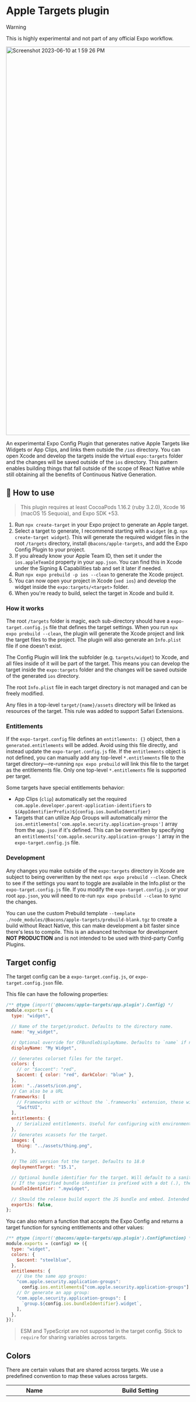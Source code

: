 # Apple Targets plugin

> [!WARNING]
> This is highly experimental and not part of any official Expo workflow.

<img width="1061" alt="Screenshot 2023-06-10 at 1 59 26 PM" src="https://github.com/EvanBacon/expo-apple-targets/assets/9664363/4cd8399d-53aa-401a-9caa-3a1432a0640c">

An experimental Expo Config Plugin that generates native Apple Targets like Widgets or App Clips, and links them outside the `/ios` directory. You can open Xcode and develop the targets inside the virtual `expo:targets` folder and the changes will be saved outside of the `ios` directory. This pattern enables building things that fall outside of the scope of React Native while still obtaining all the benefits of Continuous Native Generation.

## 🚀 How to use

> This plugin requires at least CocoaPods 1.16.2 (ruby 3.2.0), Xcode 16 (macOS 15 Sequoia), and Expo SDK +53.

1. Run `npx create-target` in your Expo project to generate an Apple target.
2. Select a target to generate, I recommend starting with a `widget` (e.g. `npx create-target widget`). This will generate the required widget files in the root `/targets` directory, install `@bacons/apple-targets`, and add the Expo Config Plugin to your project.
3. If you already know your Apple Team ID, then set it under the `ios.appleTeamId` property in your `app.json`. You can find this in Xcode under the Signing & Capabilities tab and set it later if needed.
4. Run `npx expo prebuild -p ios --clean` to generate the Xcode project.
5. You can now open your project in Xcode (`xed ios`) and develop the widget inside the `expo:targets/<target>` folder.
6. When you're ready to build, select the target in Xcode and build it.

### How it works

The root `/targets` folder is magic, each sub-directory should have a `expo-target.config.js` file that defines the target settings. When you run `npx expo prebuild --clean`, the plugin will generate the Xcode project and link the target files to the project. The plugin will also generate an `Info.plist` file if one doesn't exist.

The Config Plugin will link the subfolder (e.g. `targets/widget`) to Xcode, and all files inside of it will be part of the target. This means you can develop the target inside the `expo:targets` folder and the changes will be saved outside of the generated `ios` directory.

The root `Info.plist` file in each target directory is not managed and can be freely modified.

Any files in a top-level `target/{name}/assets` directory will be linked as resources of the target. This rule was added to support Safari Extensions.

### Entitlements

If the `expo-target.config` file defines an `entitlements: {}` object, then a `generated.entitlements` will be added. Avoid using this file directly, and instead update the `expo-target.config.js` file. If the `entitlements` object is not defined, you can manually add any top-level `*.entitlements` file to the target directory—re-running `npx expo prebuild` will link this file to the target as the entitlements file. Only one top-level `*.entitlements` file is supported per target.

Some targets have special entitlements behavior:

- App Clips (`clip`) automatically set the required `com.apple.developer.parent-application-identifiers` to `$(AppIdentifierPrefix)${config.ios.bundleIdentifier}`
- Targets that can utilize App Groups will automatically mirror the `ios.entitlements['com.apple.security.application-groups']` array from the `app.json` if it's defined. This can be overwritten by specifying an `entitlements['com.apple.security.application-groups']` array in the `expo-target.config.js` file.

### Development

Any changes you make outside of the `expo:targets` directory in Xcode are subject to being overwritten by the next `npx expo prebuild --clean`. Check to see if the settings you want to toggle are available in the Info.plist or the `expo-target.config.js` file.
If you modify the `expo-target.config.js` or your root `app.json`, you will need to re-run `npx expo prebuild --clean` to sync the changes.

You can use the custom Prebuild template `--template ./node_modules/@bacons/apple-targets/prebuild-blank.tgz` to create a build without React Native, this can make development a bit faster since there's less to compile. This is an advanced technique for development **NOT PRODUCTION** and is not intended to be used with third-party Config Plugins.

## Target config

The target config can be a `expo-target.config.js`, or `expo-target.config.json` file.

This file can have the following properties:

```js
/** @type {import('@bacons/apple-targets/app.plugin').Config} */
module.exports = {
  type: "widget",

  // Name of the target/product. Defaults to the directory name.
  name: "my_widget",

  // Optional override for CFBundleDisplayName. Defaults to `name` if not provided.
  displayName: "My Widget",

  // Generates colorset files for the target.
  colors: {
    // or "$accent": "red",
    $accent: { color: "red", darkColor: "blue" },
  },
  icon: "../assets/icon.png",
  // Can also be a URL
  frameworks: [
    // Frameworks with or without the `.frameworks` extension, these will be added to the target.
    "SwiftUI",
  ],
  entitlements: {
    // Serialized entitlements. Useful for configuring with environment variables.
  },
  // Generates xcassets for the target.
  images: {
    thing: "../assets/thing.png",
  },

  // The iOS version fot the target. Defaults to 18.0
  deploymentTarget: "15.1",

  // Optional bundle identifier for the target. Will default to a sanitized version of the root project bundle id + target name.
  // If the specified bundle identifier is prefixed with a dot (.), the bundle identifier will be appended to the main app's bundle identifier.
  bundleIdentifier: ".mywidget",

  // Should the release build export the JS bundle and embed. Intended for App Clips and Share Extensions where you may want to use React Native.
  exportJs: false,
};
```

You can also return a function that accepts the Expo Config and returns a target function for syncing entitlements and other values:

```js
/** @type {import('@bacons/apple-targets/app.plugin').ConfigFunction} */
module.exports = (config) => ({
  type: "widget",
  colors: {
    $accent: "steelblue",
  },
  entitlements: {
    // Use the same app groups:
    "com.apple.security.application-groups":
      config.ios.entitlements["com.apple.security.application-groups"],
    // Or generate an app group:
    "com.apple.security.application-groups": [
      `group.${config.ios.bundleIdentifier}.widget`,
    ],
  },
});
```

> ESM and TypeScript are not supported in the target config. Stick to `require` for sharing variables across targets.

## Colors

There are certain values that are shared across targets. We use a predefined convention to map these values across targets.

| Name                | Build Setting                                        | Purpose                                                                                                      |
| ------------------- | ---------------------------------------------------- | ------------------------------------------------------------------------------------------------------------ |
| `$accent`           | `ASSETCATALOG_COMPILER_GLOBAL_ACCENT_COLOR_NAME`     | Sets the global accent color, in widgets this is used for the tint color of buttons when editing the widget. |
| `$widgetBackground` | `ASSETCATALOG_COMPILER_WIDGET_BACKGROUND_COLOR_NAME` | Sets the background color of the widget.                                                                     |

## CocoaPods

Adding a file `pods.rb` in the root of the repo will enable you to modify the target settings for the project.

The ruby module evaluates with global access to the property `podfile_properties`.

For example, the following is useful for enabling React Native in an App Clip target:

```rb
require File.join(File.dirname(`node --print "require.resolve('react-native/package.json')"`), "scripts/react_native_pods")

exclude = []
use_expo_modules!(exclude: exclude)

if ENV['EXPO_USE_COMMUNITY_AUTOLINKING'] == '1'
  config_command = ['node', '-e', "process.argv=['', '', 'config'];require('@react-native-community/cli').run()"];
else
  config_command = [
    'node',
    '--no-warnings',
    '--eval',
    'require(require.resolve(\'expo-modules-autolinking\', { paths: [require.resolve(\'expo/package.json\')] }))(process.argv.slice(1))',
    'react-native-config',
    '--json',
    '--platform',
    'ios'
  ]
end

config = use_native_modules!(config_command)

use_frameworks! :linkage => podfile_properties['ios.useFrameworks'].to_sym if podfile_properties['ios.useFrameworks']
use_frameworks! :linkage => ENV['USE_FRAMEWORKS'].to_sym if ENV['USE_FRAMEWORKS']

use_react_native!(
  :path => config[:reactNativePath],
  :hermes_enabled => podfile_properties['expo.jsEngine'] == nil || podfile_properties['expo.jsEngine'] == 'hermes',
  # An absolute path to your application root.
  :app_path => "#{Pod::Config.instance.installation_root}/..",
  :privacy_file_aggregation_enabled => podfile_properties['apple.privacyManifestAggregationEnabled'] != 'false',
)
```

This block executes at the end of the Podfile in a block like:

```rb
target "target_dir_name" do
   target_file
end
```

The name of the target must match the name of the target directory.

## `_shared`

Some files are required to be linked to both your target and the main target. To support this, you can add a top-level `_shared` directory. Any file in this directory will be linked to both the main target and the sub-target. You'll need to re-run prebuild every time you add, rename, or remove a file in this directory.

You can additionally add a `_shared` directory inside of the root `targets/_shared` directory. This will link files to all targets in your project.

## `exportJs`

The `exportJs` option should be used when the target uses React Native (App Clip, Share extension). It works by linking the main target's `Bundle React Native code and images` build phase to the target. This will ensure that production builds (`Release`) bundle the main JS entry file with Metro, and embed the bundle/assets for offline use.

To detect which target is being built, you can read the bundle identifier using `expo-application`.

## Examples

### `widget`

> I wrote a blog about this one and used it in production. Learn more: [Expo x Apple Widgets](https://evanbacon.dev/blog/apple-home-screen-widgets).

```js
/** @type {import('@bacons/apple-targets/app.plugin').Config} */
module.exports = {
  type: "widget",
  icon: "../../icons/widget.png",
  colors: {
    // This color is referenced in the Info.plist
    $widgetBackground: "#DB739C",

    $accent: "#F09458",

    // Optional: Add colors that can be used in SwiftUI.
    gradient1: {
      light: "#E4975D",
      dark: "#3E72A0",
    },
  },
  // Optional: Add images that can be used in SwiftUI.
  images: {
    valleys: "../../valleys.png",
  },
  // Optional: Add entitlements to the target, this one can be used to share data between the widget and the app.
  entitlements: {
    "com.apple.security.application-groups": ["group.bacon.data"],
  },
};
```

### `action`

![IMG_C2C825ACC8C7-1](https://github.com/user-attachments/assets/8378e022-2061-4da8-9c46-efe3064dd40c)

These show up in the share sheet. The icon should be transparent as it will be masked by the system.

```js
/** @type {import('@bacons/apple-targets/app.plugin').Config} */
module.exports = {
  type: "action",
  displayName: "Inspect Element",
  icon: "./assets/icon.png",
  colors: {
    TouchBarBezel: "#DB739C",
  },
};
```

Add a JavaScript file to `assets/index.js`:

```js
class Action {
  /**
   * `extensionName: "com.bacon.2095.axun"`
   * @param {*} arguments: {completionFunction: () => unknown; extensionName: string; }
   */
  run({ extensionName, completionFunction }) {
    // Here, you can run code that modifies the document and/or prepares
    // things to pass to your action's native code.

    // We will not modify anything, but will pass the body's background
    // style to the native code.
    completionFunction({
      /* */
    });
  }

  finalize() {
    // Runs after the native action code has completed.
  }
}

window.ExtensionPreprocessingJS = new Action();
```

Ensure `NSExtensionJavaScriptPreprocessingFile: "index"` in the Info.plist.

### `spotlight`

Populate the Spotlight search results with your app's content.

```js
/** @type {import('@bacons/apple-targets/app.plugin').Config} */
module.exports = {
  type: "spotlight",
};
```

### Supported types

Ideally, this would be generated automatically based on a fully qualified Xcode project, but for now it's a manual process. The currently supported types are based on static analysis of the most commonly used targets in the iOS App Store. I haven't tested all of these and they may not work.

| Type                    | Description                        |
| ----------------------- | ---------------------------------- |
| action                  | Share Action                       |
| app-intent              | App Intent Extension               |
| widget                  | Widget / Live Activity             |
| watch                   | Watch App (with companion iOS App) |
| watch-widget            | Widget for Watch App               |
| clip                    | App Clip                           |
| safari                  | Safari Extension                   |
| share                   | Share Extension                    |
| notification-content    | Notification Content Extension     |
| notification-service    | Notification Service Extension     |
| intent                  | Siri Intent Extension              |
| intent-ui               | Siri Intent UI Extension           |
| spotlight               | Spotlight Index Extension          |
| bg-download             | Background Download Extension      |
| quicklook-thumbnail     | Quick Look Thumbnail Extension     |
| location-push           | Location Push Service Extension    |
| credentials-provider    | Credentials Provider Extension     |
| account-auth            | Account Authentication Extension   |
| device-activity-monitor | Device Activity Monitor Extension  |

<!-- | imessage             | iMessage Extension               | -->

## Code Signing

The codesigning is theoretically handled entirely by [EAS Build](https://docs.expo.dev/build/introduction/). This plugin will add the requisite entitlements for target signing to work. I've only tested this end-to-end with my Pillar Valley Widget.

You can also manually sign all sub-targets if you want, I'll light a candle for you.

> I haven't gotten App Clip codesigning to be fully automated yet. PRs welcome.

## Building Widgets

I've written a blog post about building widgets with this plugin: [Expo x Apple Widgets](https://evanbacon.dev/blog/apple-home-screen-widgets).

If you experience issues building widgets, it might be because React Native is shipped uncompiled which makes the build complexity much higher. This often leads to issues with the Swift compiler and SwiftUI previews.

Some workarounds:

- Clear the SwiftUI previews cache: `xcrun simctl --set previews delete all`
- Prebuild without React Native: `npx expo prebuild --template ./node_modules/@bacons/apple-targets/prebuild-blank.tgz --clean`
- If the widget doesn't show on the home screen when building the app, use iOS 18. You can long press the app icon and select the widget display options to transform the app icon into the widget.

## Sharing data between targets

To share values between the app and the target, you must use App Groups and NSUserDefaults. I've added a native module to make the React Native API a bit easier.

### Configuring App Groups

Start by defining an App Group, a good default is `group.<bundle identifier>`. App Groups can be used across apps so you may want something more generic or less generic if you plan on having multiple extensions.

First, define your main App Group entitlement in your `app.json`:

```json
{
  "expo": {
    "ios": {
      "entitlements": {
        "com.apple.security.application-groups": ["group.bacon.data"]
      }
    },
    "plugins": ["@bacons/apple-targets"]
  }
}
```

Second, define the same App Group in your target's `expo-target.config.js`:

```js
/** @type {import('@bacons/apple-targets/app.plugin').ConfigFunction} */
module.exports = (config) => ({
  type: "widget",
  entitlements: {
    // Use the same app groups:
    "com.apple.security.application-groups":
      config.ios.entitlements["com.apple.security.application-groups"],
  },
});
```

Now you can prebuild to generate the entitlements. You may need to create an EAS Build or open Xcode to sync the entitlements.

### Setting shared data

To define shared data, we'll use a native module (`ExtensionStorage`) that interacts with `NSUserDefaults`.

Somewhere in your Expo app, you can set a value:

```js
import { ExtensionStorage } from "@bacons/apple-targets";

// Create a storage object with the App Group.
const storage = new ExtensionStorage(
  // Your app group identifier. Should match the values in the app.json and expo-target.config.json.
  "group.bacon.data"
);

// Then you can set data:
storage.set("myKey", "myValue");

// Finally, you can reload the widget:
ExtensionStorage.reloadWidget();
```

`ExtensionStorage` has the following API:

- `set(key: string, value: string | number | Record<string, string | number> | Array<Record<string, string | number>> | undefined): void` - Sets a value in the shared storage for a given key. Setting `undefined` will remove the key.
- `ExtensionStorage.reloadWidget(name?: string): void` - A static method for reloading the widget. Behind the scenes, this calls `WidgetCenter.shared.reloadAllTimelines()`. If given a name, it will reload a specific widget using `WidgetCenter.shared.reloadTimelines(ofKind: timeline)`.
- `ExtensionStorage.reloadControls(name?: string): void` - A static method for reloading the controls. Behind the scenes, this calls `ControlCenter.shared.reloadAllControls(): void`. If given a name, it will reload a specific widget using `ControlCenter.shared.reloadControls(ofKind?: string): void`.
- `remove(key: string): void` - A method for removing the key from the shared storage.
- `get(key: string): string | null` - A static method for getting the value from the shared storage.

### Accessing shared data

Assuming this is done using Swift code, you'll access data using `NSUserDefaults` directly. Here's an example of how you might access the data in a widget:

```swift
let defaults = UserDefaults(suiteName:
  // Use the App Group from earlier.
  "group.bacon.data"
)
// Access the value you set:
let index = defaults?.string(forKey: "myKey")
```

### More data updates

For more advanced uses, I recommend the following resources:

- Updating widgets when the app is in the background: [Keeping A Widget Up-to-Date](https://developer.apple.com/documentation/widgetkit/keeping-a-widget-up-to-date).

## Xcode parsing

This plugin makes use of my proprietary Xcode parsing library, [`@bacons/xcode`](https://github.com/evanbacon/xcode). It's mostly typed, very untested, and possibly full of bugs––however, it's still 10x nicer than the alternative.

## Control widgets

![Simulator Screenshot - iPhone 16 - 2025-01-26 at 15 57 44](https://github.com/user-attachments/assets/c989a3bb-112d-4026-a718-49de4cdb2f3e)

[Control widgets](https://developer.apple.com/documentation/swiftui/controlwidget) are a type of widget that appears in the control center, Siri suggestions, the lock screen, and Shortcuts.

Generally, you'll want to add control widgets to a `widget` target, but they can be added to any target really.

You can add multiple intents, they should be in the `[target]/_shared/*.swift` folder so they can be added to the main target as well as the widget target, this is required to make them work correctly.

The following is an example of a control widget that launches a universal link for my app.

```swift
// targets/widget/_shared/intents.swift

import AppIntents
import SwiftUI
import WidgetKit

// TODO: These must be added to the WidgetBundle manually. They need to be linked outside of the _shared folder.
// @main
// struct exportWidgets: WidgetBundle {
//     var body: some Widget {
//         widgetControl0()
//         widgetControl1()
//     }
// }

@available(iOS 18.0, *)
struct widgetControl0: ControlWidget {
    // Unique ID for the control.
    static let kind: String = "com.bacon.clipdemo.0"
    var body: some ControlWidgetConfiguration {
      StaticControlConfiguration(kind: Self.kind) {
        ControlWidgetButton(action: OpenAppIntent0()) {
          // You can also use a custom image but it must be an SF Symbol.
          Label("App Settings", systemImage: "star")
        }
      }
      // This is the configuration for the widget.
      .displayName("Launch Settings")
      .description("A control that launches the app settings.")
    }
}

// This must be in both targets when `openAppWhenRun = true`. We can do that by adding it to the _shared folder.
// https://developer.apple.com/forums/thread/763851
@available(iOS 18.0, *)
struct OpenAppIntent0: ControlConfigurationIntent {
    static let title: LocalizedStringResource = "Launch Settings"
    static let description = IntentDescription(stringLiteral: "A control that launches the app settings.")
    static let isDiscoverable = true
    static let openAppWhenRun: Bool = true

    @MainActor
    func perform() async throws -> some IntentResult & OpensIntent {
        // Here's the URL we want to launch. It can be any URL but it should be a universal link for your app.
        return .result(opensIntent: OpenURLIntent(URL(string: "https://pillarvalley.expo.app/settings")!))
    }
}
```

You should copy the intents into your main `WidgetBundle` struct.

**Reloading Controls from Your App**

Changes in your app’s state may affect control displays. You can request a reload of specific controls or all controls using

```js
ExtensionStorage.reloadControls();
```

Custom images can be used but they must be SF Symbols, you can use a tool like [Create Custom Symbols](https://github.com/jaywcjlove/create-custom-symbols) to do this. Then simply add to the Assets.xcassets folder and reference it in the `Label`.

You can do a lot of things with Control Widgets like launching a custom UI instead of opening the app. This plugin should allow for most of these things to work.

## App Clips

![IMG_6BC9D9534F1D-1](https://github.com/user-attachments/assets/f9847f6f-4f0a-44f9-932c-3f8e9703c133)

App Clips leverage the true power of Expo Router, enabling you to link a website and native app to just instantly open the native app on iOS. They're pretty hard to get working though.

Here are a few notes from my experience building https://pillarvalley.expo.app (open on iOS to test).

Build the app first, then the website. You can always instantly update the website if it's wrong. This includes the AASA, and metadata.

You may need [this RN patch](https://github.com/facebook/react-native/pull/47000) to get your project working, otherwise it'll crash when launched from Test Flight. Alternatively, you can add App Clip experiences in App Store Connect and it'll launch as expected.

After running prebuild, open the project in Xcode and navigate to the signing tab for each target, this'll ensure the first version of codesigning is absolutely correct. We'll need to adjust EAS Build to ensure it can do this too.

Ensure your App Clip does not have `expo-updates` installed, otherwise it'll fail to build with some cryptic error about React missing in the AppDelegate.

Ensure all the build numbers are the same across the `CURRENT_PROJECT_VERSION` and `CFBundleVersion` (Info.plist) otherwise the app will fail to build.

Ensure you add a `public/.well-known/apple-app-site-association` file to your website and deploy it to the web (`eas deploy --prod`). Here's [an example](https://github.com/EvanBacon/pillar-valley/blob/d5ab82ae04f519310acf4b31aad8d9e22eb3747d/public/.well-known/apple-app-site-association#L27-L29).

The value will be `<Apple Team ID>.<App Clip Bundle ID>`:

```
{
  "appclips": {
    "apps": ["QQ57RJ5UTD.com.evanbacon.pillarvalley.clip"]
  }
}
```

Add the website URL to your App Clip entitlements (not the main entitlements). Here's an example with `https://pillarvalley.expo.app`:

```xml
<key>com.apple.developer.associated-domains</key>
<array>
  <string>appclips:pillarvalley.expo.app</string>
</array>
```

If this isn't done, then your App Clip will only be able to be launched from the default App Store URL: `https://appclip.apple.com/id?p=com.evanbacon.pillarvalley.clip` (where your App Clip bundle ID will be the ID in the URL).

You should handle redirection from this default URL too with a [`app/+native-intent.ts`](https://docs.expo.dev/router/advanced/native-intent/) file:

```ts
export function redirectSystemPath({ path }: { path: string }): string {
  try {
    // Handle App Clip default page redirection.
    // If path matches https://appclip.apple.com/id?p=com.evanbacon.pillarvalley.clip (with any query parameters), then redirect to `/` path.
    const url = new URL(path);
    if (url.hostname === "appclip.apple.com") {
      // Redirect to the root path and make the original URL available as a query parameter (optional).
      return "/?ref=" + encodeURIComponent(path);
    }
    return path;
  } catch {
    return path;
  }
}
```

You should use `expo-linking` to get URLs related to the App Clip as the upstream React Native Linking has some issues handling App Clips.

When you publish an App Clip, the binary will take about 5 minutes to show up in the App Store (after it's approved) but the App Clip will take more like 25 minutes to show up in your website.

You also need to add some meta tags to your website. These need to run fast so I recommend putting them in your `app/+html.tsx` file:

```js
<meta
  name="apple-itunes-app"
  content={
    "app-id=1336398804, app-clip-bundle-id=com.evanbacon.pillarvalley.clip, app-clip-display=card"
  }
/>
```

You should also add the `og:image` property using `expo-router/head`. [Learn more](https://developer.apple.com/documentation/appclip/supporting-invocations-from-your-website-and-the-messages-app). It seems like an absolute path to a png image that is `1200×630` in dimensions ([based on this](https://developer.apple.com/library/archive/technotes/tn2444/_index.html)).

```js
<Head>
  {/* Required for app clips: */}
  {/* https://developer.apple.com/documentation/appclip/supporting-invocations-from-your-website-and-the-messages-app */}
  <meta property="og:image" content="https://pillarvalley.expo.app/og.png" />
</Head>
```

You also need a `1800x1200` image for the App Store Connect image preview, so make both of these images around the same time.

Launch App Clips from Test Flight to test deep linking. It doesn't seem like there's any reasonable way to test launching from your website in development. I got this to work once by setting up a local experience in my app's "Settings > Developer" screen, then installing the app, opening the website, deleting the app, then installing the App Clip without the app. You'll mostly need to go with God on this one.

You can generate codes using the CLI tool [download here](https://developer.apple.com/download/all/?q=%22app%20clip%22).
